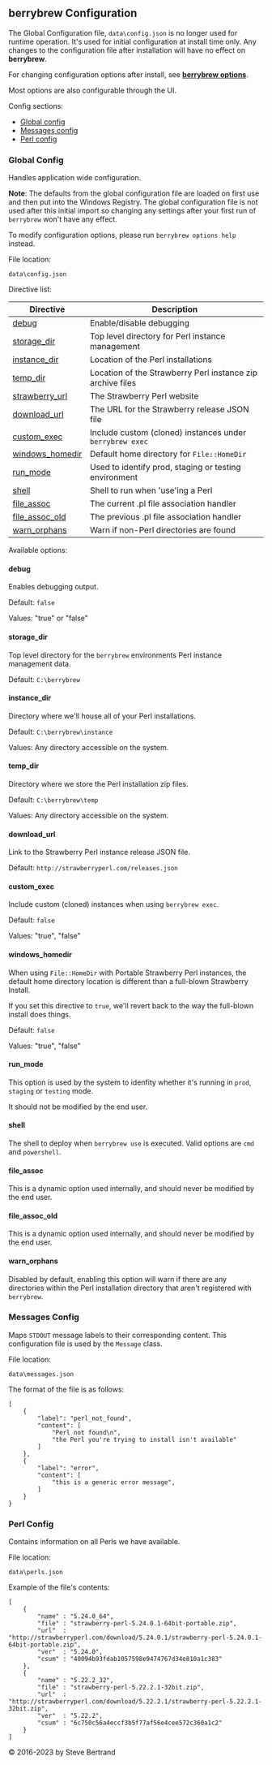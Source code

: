 ## berrybrew Configuration

The Global Configuration file, `data\config.json` is no longer used for runtime
operation. It's used for initial configuration at install time only. Any changes
to the configuration file after installation will have no effect on **berrybrew**.

For changing configuration options after install, see [**berrybrew options**](berrybrew.md#options).

Most options are also configurable through the UI.

Config sections:

- [Global config](#global-config)
- [Messages config](#messages-config)
- [Perl config](#perl-config)

### Global Config

Handles application wide configuration. 

**Note**: The defaults from the global configuration file  are loaded on first use
and then put into the Windows Registry. The global configuration file is not
used after this initial import so changing any settings after your first run of
`berrybrew` won't have any effect.

To modify configuration options, please run `berrybrew options help` instead.

File location:

    data\config.json

Directive list:

| Directive                            | Description                                                |
| --- | --- |
| [debug](#debug)                      | Enable/disable debugging                                   |
| [storage_dir](#storage_dir)          | Top level directory for Perl instance management           |
| [instance_dir](#instance_dir)        | Location of the Perl installations                         |
| [temp_dir](#temp_dir)                | Location of the Strawberry Perl instance zip archive files |
| [strawberry_url](#strawberry_url)    | The Strawberry Perl website                                |
| [download_url](#download_url)        | The URL for the Strawberry release JSON file               |
| [custom_exec](#custom_exec)          | Include custom (cloned) instances under `berrybrew exec`   |
| [windows_homedir](#windows_homedir)  | Default home directory for `File::HomeDir`                 |
| [run_mode](#run_mode)                | Used to identify prod, staging or testing environment      |
| [shell](#shell)                      | Shell to run when 'use'ing a Perl                          |
| [file_assoc](#file_assoc)            | The current .pl file association handler                   |
| [file_assoc_old](#file_assoc_old)    | The previous .pl file association handler                  |
| [warn_orphans](#warn_orphans)        | Warn if non-Perl directories are found                     |

Available options:

#### debug

Enables debugging output.

Default: `false`

Values: "true" or "false"

#### storage_dir

Top level directory for the `berrybrew` environments Perl instance management
data.

Default: `C:\berrybrew`

#### instance_dir

Directory where we'll house all of your Perl installations. 

Default: `C:\berrybrew\instance`

Values: Any directory accessible on the system.

#### temp_dir

Directory where we store the Perl installation zip files.

Default: `C:\berrybrew\temp`

Values: Any directory accessible on the system.

#### download_url

Link to the Strawberry Perl instance release JSON file.

Default: `http://strawberryperl.com/releases.json`

#### custom_exec

Include custom (cloned) instances when using `berrybrew exec`.

Default: `false`

Values:  "true", "false"

#### windows_homedir

When using `File::HomeDir` with Portable Strawberry Perl instances,
the default home directory location is different than a full-blown
Strawberry Install.

If you set this directive to `true`, we'll revert back to the way
the full-blown install does things.

Default: `false`

Values: "true", "false"

#### run_mode

This option is used by the system to idenfity whether it's running in `prod`,
`staging` or `testing` mode. 

It should not be modified by the end user.

#### shell

The shell to deploy when `berrybrew use` is executed. Valid options are `cmd`
and `powershell`.

#### file_assoc

This is a dynamic option used internally, and should never be modified by the
end user.

#### file_assoc_old

This is a dynamic option used internally, and should never be modified by the
end user.

#### warn_orphans

Disabled by default, enabling this option will warn if there are any directories
within the Perl installation directory that aren't registered with `berrybrew`.

### Messages Config

Maps `STDOUT` message labels to their corresponding content. This configuration file is used by the `Message` class.

File location:

    data\messages.json

The format of the file is as follows:

    [
        {
            "label": "perl_not_found",
            "content": [
                "Perl not found\n",
                "the Perl you're trying to install isn't available"
            ]
        },
        {
            "label": "error",
            "content": [
                "this is a generic error message",
            ]
        }
    }

### Perl Config

Contains information on all Perls we have available.

File location:

    data\perls.json

Example of the file's contents:

    [
        {
            "name" : "5.24.0_64",
            "file" : "strawberry-perl-5.24.0.1-64bit-portable.zip",
            "url"  : "http://strawberryperl.com/download/5.24.0.1/strawberry-perl-5.24.0.1-64bit-portable.zip",
            "ver"  : "5.24.0",
            "csum" : "40094b93fdab1057598e9474767d34e810a1c383"
        },
        {
            "name" : "5.22.2_32",
            "file" : "strawberry-perl-5.22.2.1-32bit.zip",
            "url"  : "http://strawberryperl.com/download/5.22.2.1/strawberry-perl-5.22.2.1-32bit.zip",
            "ver"  : "5.22.2",
            "csum" : "6c750c56a4eccf3b5f77af56e4cee572c360a1c2"
        }
    ]

&copy; 2016-2023 by Steve Bertrand